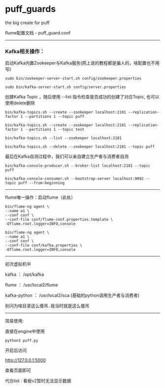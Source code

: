 # puff_guards
the big create for puff

flume配置文档 - puff_guard.conf

----

### Kafka相关操作：

启动Kafka内置Zookeeper与Kafka服务(网上说的教程都是骗人的，啥配置也不用写)

```shell
sudo bin/zookeeper-server-start.sh config/zookeeper.properties

sudo bin/kafka-server-start.sh config/server.properties
```

创建Kafka Topic ，随后使用 --list 指令检查是否成功的创建了对应Topic, 也可以使用delete删除

```shell
bin/kafka-topics.sh --create --zookeeper localhost:2181 --replication-factor 1 --partitions 1 --topic puff

bin/kafka-topics.sh --create --zookeeper localhost:2181 --replication-factor 1 --partitions 1 --topic test

bin/kafka-topics.sh --list --zookeeper localhost:2181

bin/kafka-topics.sh --delete --zookeeper localhost:2181 --topic puff
```

最后在Kafka自测过程中，我们可以亲自建立生产者与消费者自测

```shell
bin/kafka-console-producer.sh --broker-list localhost:2181 --topic puff

bin/kafka-console-consumer.sh --bootstrap-server localhost:9092 --topic puff --from-beginning
```

----

flume唯一操作：启动flume（此处）

```shell
bin/flume-ng agent \
--name a1 \
--conf conf \
--conf-file conf/flume-conf.properties.template \
-Dflume.root.logger=INFO,console

bin/flume-ng agent \
--name a1 \
--conf conf \
--conf-file conf/kafka.properties \
-Dflume.root.logger=INFO,console
```

----

初次虚拟机中

kafka ： /opt/kafka

flume ： /usr/local2/flume

kafka-python ： /usr/local2/sca (基础的python调用生产者与消费者)

别问为啥目录这么傻吊..我当时就是这么傻吊

------

简易使用:

直接在engine中使用

```shell
python3 puff.py
```

开启后访问

http://127.0.0.1:5000

查看页面即可

代办list :
看板v2暂时无法显示数据

